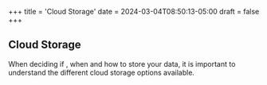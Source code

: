 +++
title = 'Cloud Storage'
date = 2024-03-04T08:50:13-05:00
draft = false
+++

## Cloud Storage

When deciding if , when and how to store your data, it is important to understand the different cloud storage options available. 
